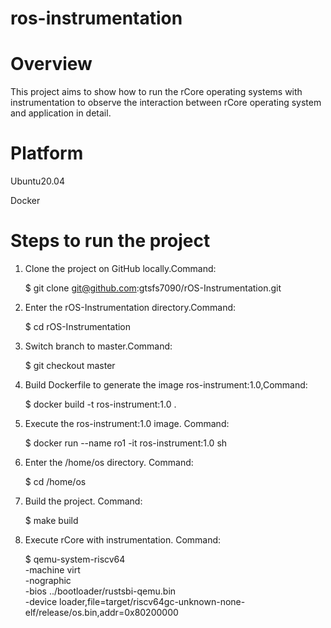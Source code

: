 # ros-instrumentation

# Overview

This project aims to show how to run the rCore operating systems with  instrumentation to observe the interaction between rCore operating system and application in detail.

# Platform

Ubuntu20.04

Docker

# Steps to run the project

1. Clone the project on GitHub locally.Command:

   $  git clone git@github.com:gtsfs7090/rOS-Instrumentation.git

2. Enter the rOS-Instrumentation directory.Command:

   $  cd rOS-Instrumentation

3. Switch branch to master.Command:

   $  git checkout master

4. Build Dockerfile to generate the image ros-instrument:1.0,Command:

   $  docker build -t ros-instrument:1.0 .

5. Execute the ros-instrument:1.0 image. Command:

   $  docker run --name ro1 -it ros-instrument:1.0 sh

6. Enter the /home/os directory. Command:

   $  cd /home/os

7. Build the project. Command:

   $  make build

8. Execute rCore with instrumentation. Command:

   $  qemu-system-riscv64 \
    -machine virt \
    -nographic \
    -bios ../bootloader/rustsbi-qemu.bin \
-device loader,file=target/riscv64gc-unknown-none-elf/release/os.bin,addr=0x80200000
